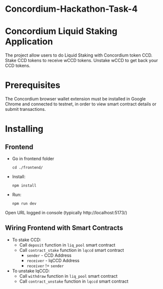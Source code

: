 # Concordium-Hackathon-Task-4
# Concordium Liquid Staking Application
The project allow users to do Liquid Staking with Concordium token CCD. 
Stake CCD tokens to receive wCCD tokens. 
Unstake wCCD to get back your CCD tokens.
# Prerequisites
The Concordium browser wallet extension must be installed in Google Chrome and connected to testnet, in order to view smart contract details or submit transactions.
# Installing

## Frontend

- Go in frontend folder
  ````
  cd ./frontend/
  ````
- Install:
   ````
   npm install
   ````
- Run:
  ````
  npm run dev
  ````

Open URL logged in console (typically http://localhost:5173/)

## Wiring Frontend with Smart Contracts

- To stake CCD:
  - Call `deposit` function in `liq_pool` smart contract
  - Call `contract_stake` function in `lqccd` smart contract
    - `sender` - CCD Address
    - `receiver` - lqCCD Address
    - `receiver` != `sender`
- To unstake lqCCD:
  - Call `withdraw` function in `liq_pool` smart contract
  - Call `contract_unstake` function in `lqccd` smart contract

